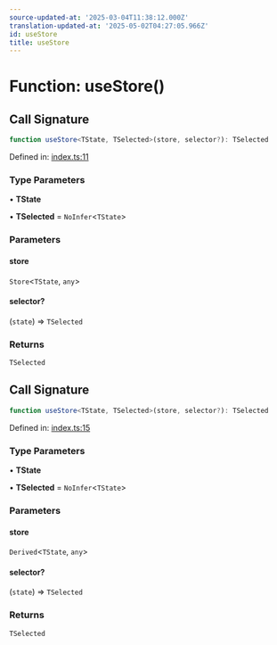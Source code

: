 ```yaml
---
source-updated-at: '2025-03-04T11:38:12.000Z'
translation-updated-at: '2025-05-02T04:27:05.966Z'
id: useStore
title: useStore
---
```


<!-- DO NOT EDIT: this page is autogenerated from the type comments -->

# Function: useStore()

## Call Signature

```ts
function useStore<TState, TSelected>(store, selector?): TSelected
```

Defined in: [index.ts:11](https://github.com/TanStack/store/blob/main/packages/react-store/src/index.ts#L11)

### Type Parameters

• **TState**

• **TSelected** = `NoInfer`\<`TState`\>

### Parameters

#### store

`Store`\<`TState`, `any`\>

#### selector?

(`state`) => `TSelected`

### Returns

`TSelected`

## Call Signature

```ts
function useStore<TState, TSelected>(store, selector?): TSelected
```

Defined in: [index.ts:15](https://github.com/TanStack/store/blob/main/packages/react-store/src/index.ts#L15)

### Type Parameters

• **TState**

• **TSelected** = `NoInfer`\<`TState`\>

### Parameters

#### store

`Derived`\<`TState`, `any`\>

#### selector?

(`state`) => `TSelected`

### Returns

`TSelected`
